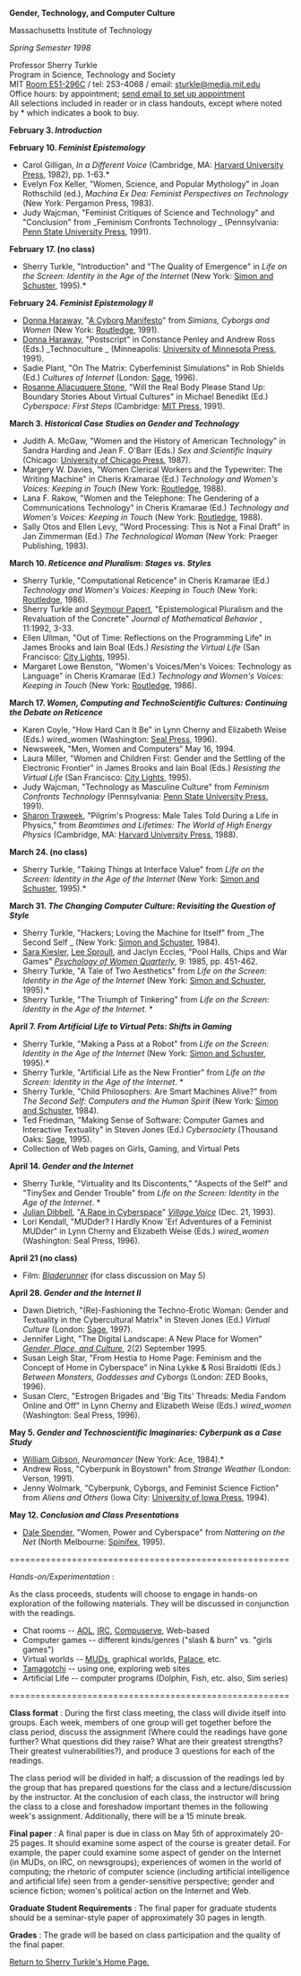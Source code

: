 **Gender, Technology, and Computer Culture**

Massachusetts Institute of Technology

_Spring Semester 1998_

Professor Sherry Turkle  
Program in Science, Technology and Society  
MIT [Room E51-296C](http://whereis.mit.edu/bin/map?locate=bldg_e51) / tel:
253-4068 / email: [sturkle@media.mit.edu](mailto:sturkle@media.mit.edu)  
Office hours:  by appointment;  [send email to set up
appointment](mailto:kieranc@tiac.net)  
All selections included in reader or in class handouts, except where noted  
by * which indicates a book to buy.  


**February 3.   _Introduction_**

**February 10.   _Feminist Epistemology_**

  * Carol Gilligan, _In a Different Voice_ (Cambridge, MA: [Harvard University Press](http://www.hup.harvard.edu/), 1982), pp. 1-63.*
  * Evelyn Fox Keller, "Women, Science, and Popular Mythology" in Joan Rothschild (ed.), _Machina Ex Dea: Feminist Perspectives on Technology_ (New York: Pergamon Press, 1983).
  * Judy Wajcman, "Feminist Critiques of Science and Technology" and "Conclusion" from _Feminism Confronts Technology  _ (Pennsylvania: [Penn State University Press](http://www.psu.edu/dept/psupress/), 1991).

**February 17.   (no class)**

  * Sherry Turkle, "Introduction" and "The Quality of Emergence" in _Life on the Screen:   Identity in the Age of the Internet_ (New York: [Simon and Schuster](http://www.simonandschuster.com/), 1995).*

**February 24.   _Feminist Epistemology II_**

  * [Donna Haraway](http://www.asahi-net.or.jp/~RF6T-TYFK/haraway.html), "[A Cyborg Manifesto](http://www-leland.stanford.edu/dept/HPS/Haraway/CyborgManifesto.html)" from _Simians, Cyborgs and Women_ (New York: [Routledge](http://www.thomson.com/routledge/default.html), 1991).
  * [Donna Haraway](http://www.asahi-net.or.jp/~RF6T-TYFK/haraway.html), "Postscript" in Constance Penley and Andrew Ross (Eds.) _Technoculture  _  (Minneapolis: [University of Minnesota Press](http://www.upress.umn.edu/), 1991).
  * Sadie Plant, "On The Matrix: Cyberfeminist Simulations" in Rob Shields (Ed.) _Cultures of Internet_ (London: [Sage](http://www.sagepub.com/), 1996).
  * [Rosanne Allacuquere Stone](http://www.actlab.utexas.edu/~sandy/), "Will the Real Body Please Stand Up: Boundary Stories About Virtual Cultures" in Michael Benedikt (Ed.) _Cyberspace: First Steps_ (Cambridge:   [MIT Press](http://www-mitpress.mit.edu/), 1991).

**March 3.   _Historical Case Studies on Gender and Technology_**

  * Judith A. McGaw, "Women and the History of American Technology" in Sandra Harding and Jean F. O'Barr (Eds.) _Sex and Scientific Inquiry_ (Chicago: [University of Chicago Press](http://www.press.uchicago.edu/), 1987).
  * Margery W. Davies, "Women Clerical Workers and the Typewriter: The Writing Machine" in Cheris Kramarae (Ed.) _Technology and Women's Voices: Keeping in Touch_ (New York: [Routledge](http://www.thomson.com/routledge/default.html), 1988).
  * Lana F. Rakow, "Women and the Telephone: The Gendering of a Communications Technology" in Cheris Kramarae (Ed.) _Technology and Women's Voices: Keeping in Touch_ (New York: [Routledge](http://www.thomson.com/routledge/default.html), 1988).
  * Sally Otos and Ellen Levy, "Word Processing: This is Not a Final Draft" in Jan Zimmerman (Ed.) _The Technological Woman_ (New York: Praeger Publishing, 1983).

**March 10. _Reticence and Pluralism:   Stages vs. Styles_**

  * Sherry Turkle, "Computational Reticence" in Cheris Kramarae (Ed.) _Technology and Women's Voices: Keeping in Touch_ (New York: [Routledge](http://www.thomson.com/routledge/default.html), 1986).
  * Sherry Turkle and [Seymour Papert](http://lcs.www.media.mit.edu/people/papert/), "Epistemological Pluralism and the Revaluation of the Concrete" _Journal of Mathematical Behavior_ , 11:1992, 3-33.
  * Ellen Ullman, "Out of Time: Reflections on the Programming Life" in James Brooks and Iain Boal (Eds.) _Resisting the Virtual Life_ (San Francisco: [City Lights](http://www.citylights.com/), 1995).
  * Margaret Lowe Benston, "Women's Voices/Men's Voices: Technology as Language" in Cheris Kramarae (Ed.) _Technology and Women's Voices: Keeping in Touch_ (New York: [Routledge](http://www.thomson.com/routledge/default.html), 1986).

**March 17.   _Women, Computing and TechnoScientific Cultures: Continuing the
Debate on Reticence_**

  * Karen Coyle, "How Hard Can It Be" in Lynn Cherny and Elizabeth Weise (Eds.) wired_women  (Washington: [Seal Press](http://www.sealpress.com/), 1996).
  * Newsweek, "Men, Women and Computers" May 16, 1994.
  * Laura Miller, "Women and Children First: Gender and the Settling of the Electronic Frontier" in James Brooks and Iain Boal (Eds.) _Resisting the Virtual Life_ (San Francisco: [City Lights](http://www.citylights.com/), 1995).
  * Judy Wajcman, "Technology as Masculine Culture" from _Feminism Confronts Technology_   (Pennsylvania: [Penn State University Press](http://www.psu.edu/dept/psupress/), 1991).
  * [Sharon Traweek](http://www-server.isop.ucla.edu/eas/Traweek.htm), "Pilgrim's Progress:  Male Tales Told During a Life in Physics," from _Beamtimes and Lifetimes:   The World of High Energy Physics_ (Cambridge, MA: [Harvard University Press](http://www.hup.harvard.edu/), 1988).

**March 24.   (no class)**

  * Sherry Turkle, "Taking Things at Interface Value" from _Life on the Screen: Identity in the Age of the Internet_ (New York: [Simon and Schuster](http://www.simonandschuster.com/), 1995).*

**March 31.   _The Changing Computer Culture:   Revisiting the Question of
Style_**

  * Sherry Turkle, "Hackers;  Loving  the Machine for Itself" from _The Second Self  _ (New York: [Simon and Schuster](http://www.simonandschuster.com/), 1984).
  * [Sara Kiesler](http://hss.cmu.edu/HTML/departments/sds/faculty/kiesler.html), [Lee Sproull](http://web.bu.edu/SMGMIS/people/sproull.html), and Jaclyn Eccles, "Pool Halls, Chips and War Games" [_Psychology of Women Quarterly_](http://www.cup.org/Journals/JNLSCAT/pwq/pwq.html), 9: 1985, pp. 451-462.
  * Sherry Turkle, "A Tale of Two Aesthetics" from _Life on the Screen: Identity in the Age of the Internet_ (New York: [Simon and Schuster](http://www.simonandschuster.com/), 1995).*
  * Sherry Turkle, "The Triumph of Tinkering" from _Life on the Screen: Identity in the Age of the Internet_. *

**April 7.   _From Artificial Life to Virtual Pets:   Shifts in Gaming_**

  * Sherry Turkle, "Making a Pass at a Robot" from _Life on the Screen: Identity in the Age of the Internet_ (New York: [Simon and Schuster](http://www.simonandschuster.com/), 1995).*
  * Sherry Turkle, "Artificial Life as the New Frontier" from _Life on the Screen:   Identity in the Age of the Internet_. *
  * Sherry Turkle, "Child Philosophers:  Are Smart Machines Alive?" from _The Second Self:   Computers and the Human Spirit_ (New York:  [Simon and Schuster](http://www.simonandschuster.com/), 1984).
  * Ted Friedman, "Making Sense of Software: Computer Games and Interactive Textuality" in Steven Jones (Ed.) _Cybersociety_ (Thousand Oaks: [Sage](http://www.sagepub.com/), 1995).
  * Collection of Web pages on Girls, Gaming, and Virtual Pets

**April 14.   _Gender and the Internet_**

  * Sherry Turkle, "Virtuality and Its Discontents,"  "Aspects of the Self" and "TinySex and Gender Trouble" from _Life on the Screen:   Identity in the Age of the Internet_. *
  * [Julian Dibbell](http://www.levity.com/julian/index.html), "[A Rape in Cyberspace](http://www.levity.com/julian/bungle.html)" [_Village Voice_](http://www.villagevoice.com/) (Dec. 21, 1993).
  * Lori Kendall, "MUDder? I Hardly Know 'Er! Adventures of a Feminist MUDder" in Lynn Cherny and Elizabeth Weise (Eds.) _wired_women_ (Washington: Seal Press, 1996).

**April 21 (no class)**

  * Film:  [_Bladerunner_](RACHLOWL.WAV) (for class discussion on May 5)

**April 28. _Gender and the Internet II_**

  * Dawn Dietrich, "(Re)-Fashioning the Techno-Erotic Woman: Gender and Textuality in the Cybercultural Matrix" in Steven Jones (Ed.) _Virtual Culture_ (London: [Sage](http://www.sagepub.com/), 1997).
  * Jennifer Light, "The Digital Landscape:  A New Place for Women" [_Gender, Place, and Culture_](http://www.carfax.co.uk/gpc-pers.htm), 2(2) September 1995.
  * Susan Leigh Star, "From Hestia to Home Page: Feminism and the Concept of Home in Cyberspace" in Nina Lykke & Rosi Braidotti (Eds.) _Between Monsters, Goddesses and Cyborgs_ (London: ZED Books, 1996).
  * Susan Clerc, "Estrogen Brigades and 'Big Tits' Threads: Media Fandom Online and Off" in Lynn Cherny and Elizabeth Weise (Eds.) _wired_women_ (Washington: Seal Press, 1996).

**May 5.   _Gender and Technoscientific Imaginaries: Cyberpunk as a Case
Study_**

  * [William Gibson](http://www.sweatshop.com/idoru/), _Neuromancer_ (New York: Ace, 1984).*
  * Andrew Ross, "Cyberpunk in Boystown" from _Strange Weather_ (London: Verson, 1991).
  * Jenny Wolmark, "Cyberpunk, Cyborgs, and Feminist Science Fiction" from _Aliens and Others_ (Iowa City: [University of Iowa Press](http://www.press.uchicago.edu/journals/presses/iowa/), 1994).

**May 12. _Conclusion and Class Presentations_**

  * [Dale Spender](http://www.espc.com.au/dspender/), "Women, Power and Cyberspace" from _Nattering on the Net_ (North Melbourne: [Spinifex](http://www.peg.apc.org./~spinifex/), 1995).

======================================================

_Hands-on/Experimentation_ :

As the class proceeds, students will choose to engage in hands-on exploration
of the following materials.  They will be discussed in conjunction with the
readings.

  * Chat rooms -- [AOL](http://www.aol.com/), [IRC](http://www.yahoo.com/Computers_and_Internet/Internet/Chat/IRC/FAQs/), [Compuserve](http://world.compuserve.com/), Web-based
  * Computer games -- different kinds/genres ("slash & burn" vs. "girls games")
  * Virtual worlds -- [MUDs](http://www.yahoo.com/Recreation/Games/Internet_Games/MUDs__MUSHes__MOOs__etc_/FAQS/), graphical worlds, [Palace](http://www.thepalace.com/), etc.
  * [Tamagotchi](http://world.compuserve.com/) \-- using one, exploring web sites
  * Artificial Life -- computer programs (Dolphin, Fish, etc. also, Sim series)

 ======================================================  
  
**Class format** : During the first class meeting, the class will divide
itself into groups. Each week, members of one group will get together before
the class period, discuss the assignment (Where could the readings have gone
further?  What questions did they raise?  What are their greatest strengths?
Their greatest vulnerabilities?), and produce 3 questions for each of the
readings.

The class period will be divided in half;  a discussion of the readings led by
the group that has prepared questions for the class and a lecture/discussion
by the instructor.  At the conclusion of each class, the instructor will bring
the class to a close and foreshadow important themes in the following week's
assignment.  Additionally, there will be a 15 minute break.  
  
**Final paper** :  A final paper is due in class on May 5th of approximately
20-25 pages. It should examine some aspect of the course is greater detail.
For example, the paper could examine some aspect of gender on the Internet (in
MUDs, on IRC, on newsgroups);  experiences of women in the world of computing;
the rhetoric of computer science (including artificial intelligence and
artificial life) seen from a gender-sensitive perspective; gender and science
fiction;  women's political action on the Internet and Web.

**Graduate Student Requirements** :   The final paper for graduate students
should be a seminar-style paper of approximately 30 pages in length.

**Grades** :  The grade will be based on class participation and the quality
of  the final paper.

[Return to Sherry Turkle's Home Page.](http://web.mit.edu/sturkle/www)

